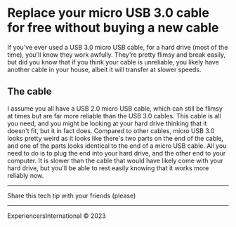 # Replace your micro USB 3.0 cable for free without buying a new cable

If you've ever used a USB 3.0 micro USB cable, for a hard drive (most of the time), you'll know they work awfully. They're pretty flimsy and break easily, but did you know that if you think your cable is unreliable, you likely have another cable in your house, albeit it will transfer at slower speeds.

## The cable

I assume you all have a USB 2.0 micro USB cable, which can still be flimsy at times but are far more reliable than the USB 3.0 cables. This cable is all you need, and you might be looking at your hard drive thinking that it doesn't fit, but it in fact does. Compared to other cables, micro USB 3.0 looks pretty weird as it looks like there's two parts on the end of the cable, and one of the parts looks identical to the end of a micro USB cable. All you need to do is to plug the end into your hard drive, and the other end to your computer. It is slower than the cable that would have likely come with your hard drive, but you'll be able to rest easily knowing that it works more reliably now.

---

Share this tech tip with your friends (please)

---

ExperiencersInternational © 2023
